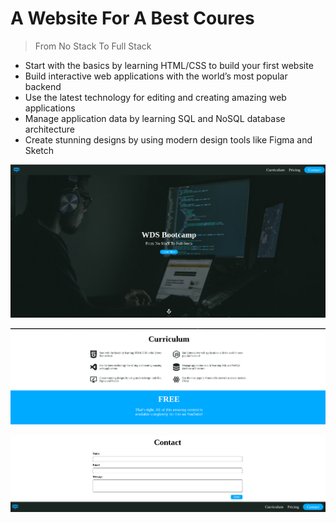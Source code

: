 # A Website For A Best Coures

> From No Stack To Full Stack

+ Start with the basics by learning HTML/CSS to build your first website
+ Build interactive web applications with the world’s most popular backend
+ Use the latest technology for editing and creating amazing web applications
+ Manage application data by learning SQL and NoSQL database architecture
+ Create stunning designs by using modern design tools like Figma and Sketch

![Alt text](image.png)

![Alt text](image-1.png)

![Alt text](image-2.png)